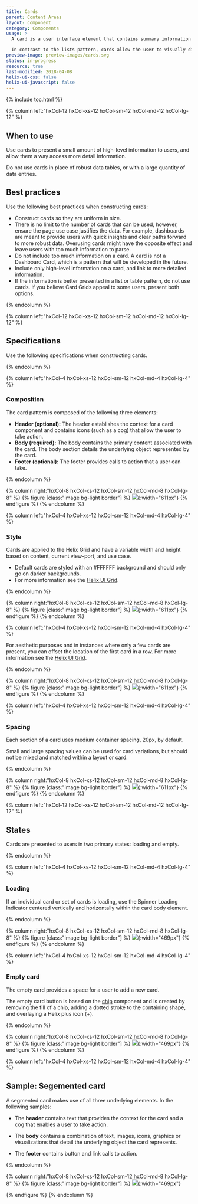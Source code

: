 ```yaml
---
title: Cards
parent: Content Areas
layout: component
category: Components
usage: >
  A card is a user interface element that contains summary information and provides users the option to navigate to more detailed information. A card can contain content comprised of different elements, such as text, pictures, and UI controls.

  In contrast to the lists pattern, cards allow the user to visually distinguish between sets of information.
preview-image: preview-images/cards.svg
status: in-progress
resource: true
last-modified: 2018-04-08
helix-ui-css: false
helix-ui-javascript: false
---
```


{% include toc.html %}

<section class="static-section" markdown="1">

<div class="hxRow"  markdown="1">

{% column left:"hxCol-12 hxCol-xs-12 hxCol-sm-12 hxCol-md-12 hxCol-lg-12" %}

## When to use

Use cards to present a small amount of high-level information to users, and allow them a way access more detail information.

Do not use cards in place of robust data tables, or with a large quantity of data entries.

## Best practices

Use the following best practices when constructing cards:

- Construct cards so they are uniform in size.
- There is no limit to the number of cards that can be used, however, ensure the page use case justifies the data. For example, dashboards are meant to provide users with quick insights and clear paths forward to more robust data. Overusing cards might have the opposite effect and leave users with too much information to parse.
- Do not include too much information on a card. A card is not a Dashboard Card, which is a pattern that will be developed in the future.
- Include only high-level information on a card, and link to more detailed information.
- If the information is better presented in a list or table pattern, do not use cards. If you believe Card Grids appeal to some users, present both options.

{% endcolumn %}

</div>

</section>

<section class="static-section" markdown="1">

<div class="hxRow"  markdown="1">
{% column left:"hxCol-12 hxCol-xs-12 hxCol-sm-12 hxCol-md-12 hxCol-lg-12" %}

## Specifications
Use the following specifications when constructing cards.

{% endcolumn %}

</div>

</section>

<section class="static-section" markdown="1">

<div class="hxRow"  markdown="1">
{% column left:"hxCol-4 hxCol-xs-12 hxCol-sm-12 hxCol-md-4 hxCol-lg-4" %}

### Composition

The card pattern is composed of the following three elements:

- **Header (optional):** The header establishes the context for a card component and contains icons (such as a cog) that allow the user to take action.
- **Body (required):** The body contains the primary content associated with the card. The body section details the underlying object represented by the card.
- **Footer (optional):** The footer provides calls to action that a user can take.

{% endcolumn %}

{% column right:"hxCol-8 hxCol-xs-12 hxCol-sm-12 hxCol-md-8 hxCol-lg-8" %}
{% figure [class:"image bg-light border"] %}
 ![]({{site.url}}/assets/images/components/content-areas/cards/card-default.png){:width="611px"}
{% endfigure %}
{% endcolumn %}
</div>

</section>

<section class="static-section" markdown="1">

<div class="hxRow"  markdown="1">
{% column left:"hxCol-4 hxCol-xs-12 hxCol-sm-12 hxCol-md-4 hxCol-lg-4" %}

### Style

Cards are applied to the Helix Grid and have a variable width and height based on content, current view-port, and use case.  

- Default cards are styled with an #FFFFFF background and should only go on darker backgrounds.
- For more information see the [Helix UI Grid](https://rackerlabs.github.io/helix-ui/components/grid/).

{% endcolumn %}

{% column right:"hxCol-8 hxCol-xs-12 hxCol-sm-12 hxCol-md-8 hxCol-lg-8" %}
{% figure [class:"image bg-light border"] %}
 ![]({{site.url}}/assets/images/components/content-areas/cards/card-grid.png){:width="611px"}
{% endfigure %}
{% endcolumn %}
</div>

</section>

<section class="static-section" markdown="1">

<div class="hxRow"  markdown="1">
{% column left:"hxCol-4 hxCol-xs-12 hxCol-sm-12 hxCol-md-4 hxCol-lg-4" %}

For aesthetic purposes and in instances where only a few cards are present, you can offset the location of the first card in a row. For more information see the [Helix UI Grid](https://rackerlabs.github.io/helix-ui/components/grid/).

{% endcolumn %}

{% column right:"hxCol-8 hxCol-xs-12 hxCol-sm-12 hxCol-md-8 hxCol-lg-8" %}
{% figure [class:"image bg-light border"] %}
 ![]({{site.url}}/assets/images/components/content-areas/cards/card-grid-offset.png){:width="611px"}
{% endfigure %}
{% endcolumn %}
</div>

</section>

<section class="static-section" markdown="1">

<div class="hxRow"  markdown="1">
{% column left:"hxCol-4 hxCol-xs-12 hxCol-sm-12 hxCol-md-4 hxCol-lg-4" %}

### Spacing

Each section of a card uses medium container spacing, 20px, by default.

Small and large spacing values can be used for card variations, but should not
be mixed and matched within a layout or card.

{% endcolumn %}

{% column right:"hxCol-8 hxCol-xs-12 hxCol-sm-12 hxCol-md-8 hxCol-lg-8" %}
{% figure [class:"image bg-light border"] %}
 ![]({{site.url}}/assets/images/components/content-areas/cards/card-spacing.png){:width="611px"}
{% endfigure %}
{% endcolumn %}
</div>

</section>

<section class="static-section" markdown="1">

<div class="hxRow"  markdown="1">

{% column left:"hxCol-12 hxCol-xs-12 hxCol-sm-12 hxCol-md-12 hxCol-lg-12" %}

## States

Cards are presented to users in two primary states: loading and empty.

{% endcolumn %}

</div>

</section>

<section class="static-section" markdown="1">

<div class="hxRow"  markdown="1">
{% column left:"hxCol-4 hxCol-xs-12 hxCol-sm-12 hxCol-md-4 hxCol-lg-4" %}

### Loading

If an individual card or set of cards is loading, use the Spinner Loading Indicator centered vertically and horizontally within the card body element.

{% endcolumn %}

{% column right:"hxCol-8 hxCol-xs-12 hxCol-sm-12 hxCol-md-8 hxCol-lg-8" %}
{% figure [class:"image bg-light border"] %}
 ![]({{site.url}}/assets/images/components/content-areas/cards/card-loading.png){:width="469px"}
{% endfigure %}
{% endcolumn %}
</div>

</section>

<section class="static-section" markdown="1">

<div class="hxRow"  markdown="1">
{% column left:"hxCol-4 hxCol-xs-12 hxCol-sm-12 hxCol-md-4 hxCol-lg-4" %}

### Empty card

The empty card provides a space for a user to add a new card.

The empty card button is based on the [chip](http://helix.rax.io/components/chips.html) component and is created by removing the fill of a chip, adding a dotted stroke to the containing shape, and overlaying a Helix plus icon (+).

{% endcolumn %}

{% column right:"hxCol-8 hxCol-xs-12 hxCol-sm-12 hxCol-md-8 hxCol-lg-8" %}
{% figure [class:"image bg-light border"] %}
 ![]({{site.url}}/assets/images/components/content-areas/cards/card-add.png){:width="469px"}
{% endfigure %}
{% endcolumn %}
</div>

</section>

<section class="static-section" markdown="1">

<div class="hxRow"  markdown="1">
{% column left:"hxCol-4 hxCol-xs-12 hxCol-sm-12 hxCol-md-4 hxCol-lg-4" %}

## Sample: Segemented card

A segmented card makes use of all three underlying elements. In the following samples:

- The **header** contains text that provides the context for the card and a cog that enables a user to take action.

- The **body** contains a combination of text, images, icons, graphics or visualizations that detail the underlying object the card represents.

- The **footer** contains button and link calls to action.

{% endcolumn %}

{% column right:"hxCol-8 hxCol-xs-12 hxCol-sm-12 hxCol-md-8 hxCol-lg-8" %}
{% figure [class:"image bg-light border"] %}
![]({{site.url}}/assets/images/components/content-areas/cards/card-segmented.png){:width="469px"}

{% endfigure %}
{% endcolumn %}
</div>

</section>
